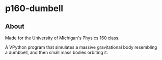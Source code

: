 # p160-dumbell

## About

Made for the University of Michigan's Physics 160 class.

A VPython program that simulates a massive gravitational body resembling a dumbbell, and then small mass bodies orbiting it.